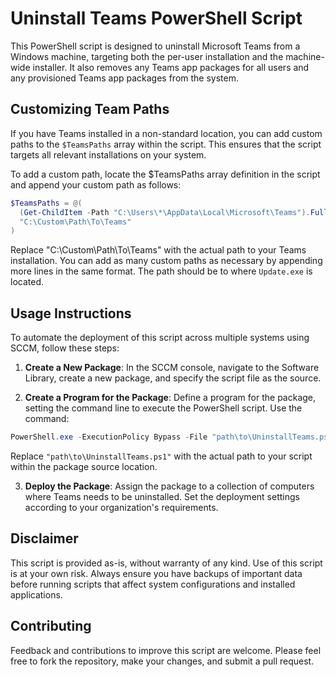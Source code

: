 # Uninstall Teams PowerShell Script
This PowerShell script is designed to uninstall Microsoft Teams from a Windows machine, targeting both the per-user installation and the machine-wide installer. It also removes any Teams app packages for all users and any provisioned Teams app packages from the system.

## Customizing Team Paths
If you have Teams installed in a non-standard location, you can add custom paths to the `$TeamsPaths` array within the script. This ensures that the script targets all relevant installations on your system.

To add a custom path, locate the $TeamsPaths array definition in the script and append your custom path as follows:

```powershell
$TeamsPaths = @(
  (Get-ChildItem -Path "C:\Users\*\AppData\Local\Microsoft\Teams").FullName,
  "C:\Custom\Path\To\Teams"
)
```
Replace "C:\Custom\Path\To\Teams" with the actual path to your Teams installation. You can add as many custom paths as necessary by appending more lines in the same format. The path should be to where `Update.exe` is located.

## Usage Instructions
To automate the deployment of this script across multiple systems using SCCM, follow these steps:

1. **Create a New Package**: In the SCCM console, navigate to the Software Library, create a new package, and specify the script file as the source.

2. **Create a Program for the Package**: Define a program for the package, setting the command line to execute the PowerShell script. Use the command:
  ```powershell
  PowerShell.exe -ExecutionPolicy Bypass -File "path\to\UninstallTeams.ps1"
  ```
  Replace `"path\to\UninstallTeams.ps1"` with the actual path to your script within the package source location.

3. **Deploy the Package**: Assign the package to a collection of computers where Teams needs to be uninstalled. Set the deployment settings according to your organization's requirements.

## Disclaimer
This script is provided as-is, without warranty of any kind. Use of this script is at your own risk. Always ensure you have backups of important data before running scripts that affect system configurations and installed applications.

## Contributing
Feedback and contributions to improve this script are welcome. Please feel free to fork the repository, make your changes, and submit a pull request.